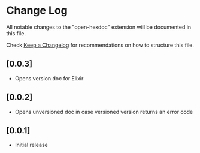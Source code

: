 # Change Log

All notable changes to the "open-hexdoc" extension will be documented in this file.

Check [Keep a Changelog](http://keepachangelog.com/) for recommendations on how to structure this file.

## [0.0.3]

- Opens version doc for Elixir

## [0.0.2]

- Opens unversioned doc in case versioned version returns an error code

## [0.0.1]

- Initial release
